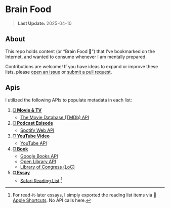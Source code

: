 # Brain Food

> **Last Update:** 2025-04-10  

## About

This repo holds content (or “Brain Food 🧠”) that I’ve bookmarked on the Internet, and wanted to consume whenever I am mentally prepared.

Contributions are welcome! If you have ideas to expand or improve these lists, please [open an issue](https://github.com/huaminghuangtw/Brain-Food/issues/new) or [submit a pull request](https://github.com/huaminghuangtw/Brain-Food/compare).

## Apis

I utilized the following APIs to populate metadata in each list:

1. **[◻️ Movie & TV](https://huami.ng/bookmarks/movie-tv-shows)**
	* [The Movie Database (TMDb) API](https://developer.themoviedb.org)
2. **[◻️ Podcast Episode](https://huami.ng/bookmarks/podcasts)**
	* [Spotify Web API](https://developer.spotify.com/documentation/web-api)
3. **[◻️ YouTube Video](https://huami.ng/bookmarks/youtube-videos)**
	* [YouTube API](https://developers.google.com/youtube/v3/getting-started)
4. **[◻️ Book](https://huami.ng/bookmarks/books)**
	* [Google Books API](https://developers.google.com/books/docs/overview)
	* [Open Library API](https://openlibrary.org/developers/api)
	* [Library of Congress (LoC)](https://www.loc.gov/apis)
5. **[◻️ Essay](https://huami.ng/bookmarks/articles)**
	* [Safari Reading List](https://support.apple.com/en-euro/guide/iphone/iph1a4721132/ios) [^1]

[^1]: For read-it-later essays, I simply exported the reading list items via [ Apple Shortcuts](https://shortcutomation.com). No API calls here.
